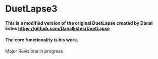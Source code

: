 # DuetLapse3
 
#### This is a modified version of the original DuetLapse created by Danal Estes https://github.com/DanalEstes/DuetLapse
#### The core functionality is his work.

Major Revisions in progress
